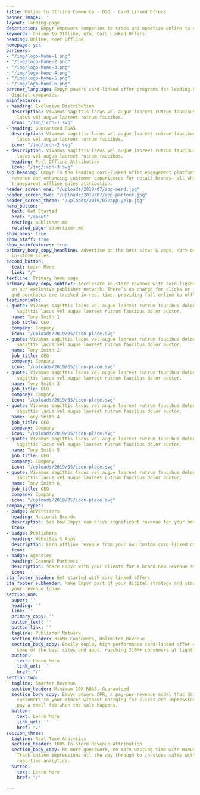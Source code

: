 ```yaml
---
title: Online to Offline Commerce - O2O - Card Linked Offers
banner_image: ''
layout: landing-page
description: Empyr empowers companies to track and monetize online to offline (o2o) commerce using card linked offers.
keywords: Online to Offline, o2o, Card Linked Offers
heading: Online, Meet Offline.
homepage: yes
partners:
- "/img/logo-home-1.png"
- "/img/logo-home-2.png"
- "/img/logo-home-3.png"
- "/img/logo-home-4.png"
- "/img/logo-home-5.png"
- "/img/logo-home-6.png"
partner_language: Empyr powers card-linked offer programs for leading brands and top
  digital companies.
mainfeatures:
- heading: Exclusive Distribution
  description: Vivamus sagittis lacus vel augue laoreet rutrum faucibus. Vivamus sagittis
    lacus vel augue laoreet rutrum faucibus.
  icon: "/img/icon-1.svg"
- heading: Guaranteed ROAS
  description: Vivamus sagittis lacus vel augue laoreet rutrum faucibus. Vivamus sagittis
    lacus vel augue laoreet rutrum faucibus.
  icon: "/img/icon-2.svg"
- description: Vivamus sagittis lacus vel augue laoreet rutrum faucibus. Vivamus sagittis
    lacus vel augue laoreet rutrum faucibus.
  heading: Full Offline Attribution
  icon: "/img/icon-3.svg"
sub_heading: Empyr is the leading card-linked offer engagement platform, driving guaranteed
  revenue and enhancing customer experiences for retail brands— all while unlocking
  transparent offline sales attribution.
header_screen_one: "/uploads/2019/07/app-nerd.jpg"
header_screen_two: "/uploads/2019/07/app-partner.jpg"
header_screen_three: "/uploads/2019/07/app-yelp.jpg"
hero_button:
  text: Get Started
  href: "/about"
  testing: publisher.md
  related_page: advertiser.md
show_news: true
show_staff: true
show_mainfeatures: true
primary_body_copy_headline: Advertise on the best sites & apps, <br> only pay for
  in-store sales.
second_button:
  text: Learn More
  link: "/"
textline: Primary home page
primary_body_copy_subtext: Accelerate in-store revenue with card-linked offer campaigns
  on our exclusive publisher network. There’s no charge for clicks or impressions,
  and purchases are tracked in real-time, providing full online to offline attribution.
testimonials:
- quote: Vivamus sagittis lacus vel augue laoreet rutrum faucibus dolor auctor. Vivamus
    sagittis lacus vel augue laoreet rutrum faucibus dolor auctor.
  name: Tony Smith 1
  job_title: CEO
  company: Company
  icon: "/uploads/2019/05/icon-place.svg"
- quote: Vivamus sagittis lacus vel augue laoreet rutrum faucibus dolor auctor. Vivamus
    sagittis lacus vel augue laoreet rutrum faucibus dolor auctor.
  name: Tony Smith 2
  job_title: CEO
  company: Company
  icon: "/uploads/2019/05/icon-place.svg"
- quote: Vivamus sagittis lacus vel augue laoreet rutrum faucibus dolor auctor. Vivamus
    sagittis lacus vel augue laoreet rutrum faucibus dolor auctor.
  name: Tony Smith 3
  job_title: CEO
  company: Company
  icon: "/uploads/2019/05/icon-place.svg"
- quote: Vivamus sagittis lacus vel augue laoreet rutrum faucibus dolor auctor.Vivamus
    sagittis lacus vel augue laoreet rutrum faucibus dolor auctor.
  name: Tony Smith 4
  job_title: CEO
  company: Company
  icon: "/uploads/2019/05/icon-place.svg"
- quote: Vivamus sagittis lacus vel augue laoreet rutrum faucibus dolor auctor.Vivamus
    sagittis lacus vel augue laoreet rutrum faucibus dolor auctor.
  name: Tony Smith 5
  job_title: CEO
  company: Company
  icon: "/uploads/2019/05/icon-place.svg"
- quote: Vivamus sagittis lacus vel augue laoreet rutrum faucibus dolor auctor.Vivamus
    sagittis lacus vel augue laoreet rutrum faucibus dolor auctor.
  name: Tony Smith 6
  job_title: CEO
  company: Company
  icon: "/uploads/2019/05/icon-place.svg"
company_types:
- badge: Advertisers
  heading: National Brands
  description: See how Empyr can drive significant revenue for your brand at scale
  icon: ''
- badge: Publishers
  heading: Websites & Apps
  description: Earn offline revenue from your own custom card-linked offer program
  icon: ''
- badge: Agencies
  heading: Channel Partners
  description: Share Empyr with your clients for a brand new revenue stream
  icon: ''
cta_footer_header: Get started with card-linked offers
cta_footer_subheader: Make Empyr part of your digital strategy and start accelerating
  your revenue today.
section_one:
  super: ''
  heading: ''
  link: ''
  primary_copy: ''
  button_text: ''
  button_link: ''
  tagline: Publisher Network
  section_header: 316M+ Consumers, Unlimited Revenue
  section_body_copy: Easily deploy high performance card-linked offer campaigns on
    some of the best sites and apps, reaching 316M+ consumers at lightning speed.
  button:
    text: Learn More
    link_url: ''
    href: "/"
section_two:
  tagline: Smarter Revenue
  section_header: Minimum 10X ROAS, Guaranteed.
  section_body_copy: Empyr powers CPR, a pay-per-revenue model that drives motivated
    customers to your stores without charging for clicks and impressions. You only
    pay a small fee when the sale happens.
  button:
    text: Learn More
    link_url: ''
    href: "/"
section_three:
  tagline: Real-Time Analytics
  section_header: 100% In-Store Revenue Attribution
  section_body_copy: No more guesswork, no more wasting time with manual reporting.
    Track online impressions all the way through to in-store sales with personalized
    real-time analytics.
  button:
    text: Learn More
    href: "/"

---
```

